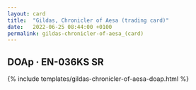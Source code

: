 ```yaml
---
layout: card
title:  "Gildas, Chronicler of Aesa (trading card)"
date:   2022-06-25 08:44:00 +0100
permalink: gildas-chronicler-of-aesa_(card)
---
```


## DOAp &middot; EN-036KS SR

{% include templates/gildas-chronicler-of-aesa-doap.html %}